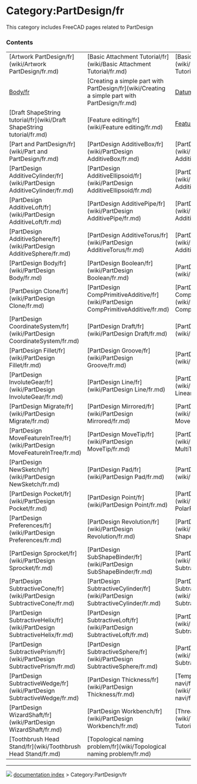 # Category:PartDesign/fr
This category includes FreeCAD pages related to PartDesign

### Contents

|     |     |     |
| --- | --- | --- |
| [Artwork PartDesign/fr](wiki/Artwork PartDesign/fr.md) | [Basic Attachment Tutorial/fr](wiki/Basic Attachment Tutorial/fr.md) | [Basic Part Design Tutorial/fr](wiki/Basic Part Design Tutorial/fr.md) |
| [Body/fr](wiki/Body/fr.md) | [Creating a simple part with PartDesign/fr](wiki/Creating a simple part with PartDesign/fr.md) | [Datum/fr](wiki/Datum/fr.md) |
| [Draft ShapeString tutorial/fr](wiki/Draft ShapeString tutorial/fr.md) | [Feature editing/fr](wiki/Feature editing/fr.md) | [Feature/fr](wiki/Feature/fr.md) |
| [Part and PartDesign/fr](wiki/Part and PartDesign/fr.md) | [PartDesign AdditiveBox/fr](wiki/PartDesign AdditiveBox/fr.md) | [PartDesign AdditiveCone/fr](wiki/PartDesign AdditiveCone/fr.md) |
| [PartDesign AdditiveCylinder/fr](wiki/PartDesign AdditiveCylinder/fr.md) | [PartDesign AdditiveEllipsoid/fr](wiki/PartDesign AdditiveEllipsoid/fr.md) | [PartDesign AdditiveHelix/fr](wiki/PartDesign AdditiveHelix/fr.md) |
| [PartDesign AdditiveLoft/fr](wiki/PartDesign AdditiveLoft/fr.md) | [PartDesign AdditivePipe/fr](wiki/PartDesign AdditivePipe/fr.md) | [PartDesign AdditivePrism/fr](wiki/PartDesign AdditivePrism/fr.md) |
| [PartDesign AdditiveSphere/fr](wiki/PartDesign AdditiveSphere/fr.md) | [PartDesign AdditiveTorus/fr](wiki/PartDesign AdditiveTorus/fr.md) | [PartDesign AdditiveWedge/fr](wiki/PartDesign AdditiveWedge/fr.md) |
| [PartDesign Body/fr](wiki/PartDesign Body/fr.md) | [PartDesign Boolean/fr](wiki/PartDesign Boolean/fr.md) | [PartDesign Chamfer/fr](wiki/PartDesign Chamfer/fr.md) |
| [PartDesign Clone/fr](wiki/PartDesign Clone/fr.md) | [PartDesign CompPrimitiveAdditive/fr](wiki/PartDesign CompPrimitiveAdditive/fr.md) | [PartDesign CompPrimitiveSubtractive/fr](wiki/PartDesign CompPrimitiveSubtractive/fr.md) |
| [PartDesign CoordinateSystem/fr](wiki/PartDesign CoordinateSystem/fr.md) | [PartDesign Draft/fr](wiki/PartDesign Draft/fr.md) | [PartDesign Feature/fr](wiki/PartDesign Feature/fr.md) |
| [PartDesign Fillet/fr](wiki/PartDesign Fillet/fr.md) | [PartDesign Groove/fr](wiki/PartDesign Groove/fr.md) | [PartDesign Hole/fr](wiki/PartDesign Hole/fr.md) |
| [PartDesign InvoluteGear/fr](wiki/PartDesign InvoluteGear/fr.md) | [PartDesign Line/fr](wiki/PartDesign Line/fr.md) | [PartDesign LinearPattern/fr](wiki/PartDesign LinearPattern/fr.md) |
| [PartDesign Migrate/fr](wiki/PartDesign Migrate/fr.md) | [PartDesign Mirrored/fr](wiki/PartDesign Mirrored/fr.md) | [PartDesign MoveFeature/fr](wiki/PartDesign MoveFeature/fr.md) |
| [PartDesign MoveFeatureInTree/fr](wiki/PartDesign MoveFeatureInTree/fr.md) | [PartDesign MoveTip/fr](wiki/PartDesign MoveTip/fr.md) | [PartDesign MultiTransform/fr](wiki/PartDesign MultiTransform/fr.md) |
| [PartDesign NewSketch/fr](wiki/PartDesign NewSketch/fr.md) | [PartDesign Pad/fr](wiki/PartDesign Pad/fr.md) | [PartDesign Plane/fr](wiki/PartDesign Plane/fr.md) |
| [PartDesign Pocket/fr](wiki/PartDesign Pocket/fr.md) | [PartDesign Point/fr](wiki/PartDesign Point/fr.md) | [PartDesign PolarPattern/fr](wiki/PartDesign PolarPattern/fr.md) |
| [PartDesign Preferences/fr](wiki/PartDesign Preferences/fr.md) | [PartDesign Revolution/fr](wiki/PartDesign Revolution/fr.md) | [PartDesign ShapeBinder/fr](wiki/PartDesign ShapeBinder/fr.md) |
| [PartDesign Sprocket/fr](wiki/PartDesign Sprocket/fr.md) | [PartDesign SubShapeBinder/fr](wiki/PartDesign SubShapeBinder/fr.md) | [PartDesign SubtractiveBox/fr](wiki/PartDesign SubtractiveBox/fr.md) |
| [PartDesign SubtractiveCone/fr](wiki/PartDesign SubtractiveCone/fr.md) | [PartDesign SubtractiveCylinder/fr](wiki/PartDesign SubtractiveCylinder/fr.md) | [PartDesign SubtractiveEllipsoid/fr](wiki/PartDesign SubtractiveEllipsoid/fr.md) |
| [PartDesign SubtractiveHelix/fr](wiki/PartDesign SubtractiveHelix/fr.md) | [PartDesign SubtractiveLoft/fr](wiki/PartDesign SubtractiveLoft/fr.md) | [PartDesign SubtractivePipe/fr](wiki/PartDesign SubtractivePipe/fr.md) |
| [PartDesign SubtractivePrism/fr](wiki/PartDesign SubtractivePrism/fr.md) | [PartDesign SubtractiveSphere/fr](wiki/PartDesign SubtractiveSphere/fr.md) | [PartDesign SubtractiveTorus/fr](wiki/PartDesign SubtractiveTorus/fr.md) |
| [PartDesign SubtractiveWedge/fr](wiki/PartDesign SubtractiveWedge/fr.md) | [PartDesign Thickness/fr](wiki/PartDesign Thickness/fr.md) | [Template:PartDesign Tools navi/fr](wiki/Template_PartDesign Tools navi/fr.md) |
| [PartDesign WizardShaft/fr](wiki/PartDesign WizardShaft/fr.md) | [PartDesign Workbench/fr](wiki/PartDesign Workbench/fr.md) | [Thread for Screw Tutorial/fr](wiki/Thread for Screw Tutorial/fr.md) |
| [Toothbrush Head Stand/fr](wiki/Toothbrush Head Stand/fr.md) | [Topological naming problem/fr](wiki/Topological naming problem/fr.md) |



---
![](images/Right_arrow.png) [documentation index](../README.md) > Category:PartDesign/fr
